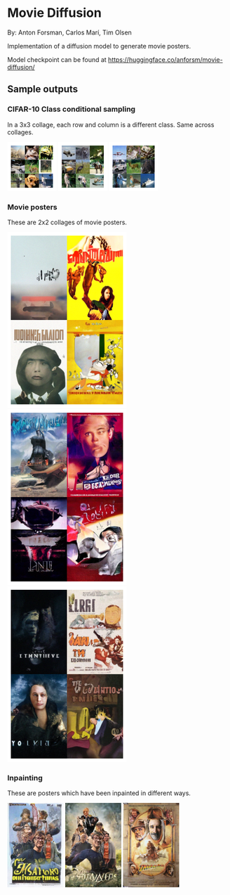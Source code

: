 # Movie Diffusion
By: Anton Forsman, Carlos Marí, Tim Olsen

Implementation of a diffusion model to generate movie posters.

Model checkpoint can be found at https://huggingface.co/anforsm/movie-diffusion/

## Sample outputs

### CIFAR-10 Class conditional sampling
In a 3x3 collage, each row and column is a different class. Same across collages.

![CIFAR-10 Class conditional sampling](./samples/cifar1.png)
![CIFAR-10 Class conditional sampling](./samples/cifar2.png)
![CIFAR-10 Class conditional sampling](./samples/cifar3.png)

### Movie posters 
These are 2x2 collages of movie posters.

![Conditional movie posters](./samples/cond1.png)
![Conditional movie posters](./samples/Unconditional3.png)
![Conditional movie posters](./samples/cond3.png)

### Inpainting
These are posters which have been inpainted in different ways.

![Inpainting](./samples/Inpainting1.png)
![Inpainting](./samples/Inpainting2.png)
![Inpainting](./samples/Inpainting3.png)
